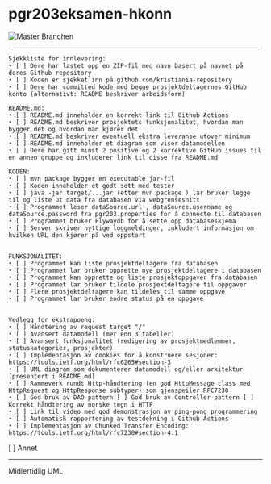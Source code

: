 # pgr203eksamen-hkonn
![Master Branchen](https://github.com/kristiania/pgr203eksamen-hkonn/workflows/Java%20CI%20with%20Maven/badge.svg?branch=master)

-----------------------------
	Sjekkliste for innlevering:
	• [ ] Dere har lastet opp en ZIP-fil med navn basert på navnet på deres Github repository 
	• [ ] Koden er sjekket inn på github.com/kristiania-repository
	• [ ] Dere har committed kode med begge prosjektdeltagernes GitHub konto (alternativt: README beskriver arbeidsform) 
	
	README.md:
	• [ ] README.md inneholder en korrekt link til Github Actions
	• [ ] README.md beskriver prosjektets funksjonalitet, hvordan man bygger det og hvordan man kjører det
	• [ ] README.md beskriver eventuell ekstra leveranse utover minimum 
	• [ ] README.md inneholder et diagram som viser datamodellen 
	• [ ] Dere har gitt minst 2 positive og 2 korrektive GitHub issues til en annen gruppe og inkluderer link til disse fra README.md
	
	KODEN:
	• [ ] mvn package bygger en executable jar-fil
	• [ ] Koden inneholder et godt sett med tester 
	• [ ] java -jar target/...jar (etter mvn package ) lar bruker legge til og liste ut data fra databasen via webgrensesnitt 
	• [ ] Programmet leser dataSource.url , dataSource.username og dataSource.password fra pgr203.properties for å connecte til databasen 
	• [ ] Programmet bruker Flywaydb for å sette opp databaseskjema 
	• [ ] Server skriver nyttige loggmeldinger, inkludert informasjon om hvilken URL den kjører på ved oppstart 


	FUNKSJONALITET:
	• [ ] Programmet kan liste prosjektdeltagere fra databasen 
	• [ ] Programmet lar bruker opprette nye prosjektdeltagere i databasen 
	• [ ] Programmet kan opprette og liste prosjektoppgaver fra databasen 
	• [ ] Programmet lar bruker tildele prosjektdeltagere til oppgaver 
	• [ ] Flere prosjektdeltagere kan tildeles til samme oppgave
	• [ ] Programmet lar bruker endre status på en oppgave
	
	
	Vedlegg for ekstrapoeng:
	• [ ] Håndtering av request target "/" 
	• [ ] Avansert datamodell (mer enn 3 tabeller)
	• [ ] Avansert funksjonalitet (redigering av prosjektmedlemmer, statuskategorier, prosjekter) 
	• [ ] Implementasjon av cookies for å konstruere sesjoner: https://tools.ietf.org/html/rfc6265#section-3
	• [ ] UML diagram som dokumenterer datamodell og/eller arkitektur (presentert i README.md) 
	• [ ] Rammeverk rundt Http-håndtering (en god HttpMessage class med HttpRequest og HttpResponse subtyper) som gjenspeiler RFC7230 
	• [ ] God bruk av DAO-pattern [ ] God bruk av Controller-pattern [ ] Korrekt håndtering av norske tegn i HTTP 
	• [ ] Link til video med god demonstrasjon av ping-pong programmering 
	• [ ] Automatisk rapportering av testdekning i Github Actions 
	• [ ] Implementasjon av Chunked Transfer Encoding: https://tools.ietf.org/html/rfc7230#section-4.1 
   [ ] Annet



-------------------------

Midlertidlig UML

